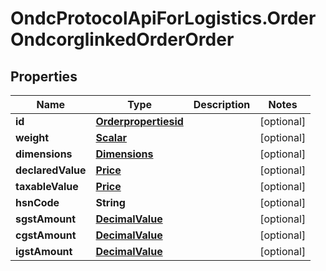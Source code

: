 # OndcProtocolApiForLogistics.OrderOndcorglinkedOrderOrder

## Properties
Name | Type | Description | Notes
------------ | ------------- | ------------- | -------------
**id** | [**Orderpropertiesid**](Orderpropertiesid.md) |  | [optional] 
**weight** | [**Scalar**](Scalar.md) |  | [optional] 
**dimensions** | [**Dimensions**](Dimensions.md) |  | [optional] 
**declaredValue** | [**Price**](Price.md) |  | [optional] 
**taxableValue** | [**Price**](Price.md) |  | [optional] 
**hsnCode** | **String** |  | [optional] 
**sgstAmount** | [**DecimalValue**](DecimalValue.md) |  | [optional] 
**cgstAmount** | [**DecimalValue**](DecimalValue.md) |  | [optional] 
**igstAmount** | [**DecimalValue**](DecimalValue.md) |  | [optional] 
